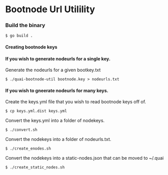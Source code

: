 # Bootnode Url Utilility

### Build the binary
```shell
$ go build .
```

#### Creating bootnode keys

#### If you wish to generate nodeurls for a single key.
Generate the nodeurls for a given bootkey.txt

```shell
$ ./quai-bootnode-util bootnode.key > nodeurls.txt 
```
#### If you wish to gneerate nodeurls for many keys.
Create the keys.yml file that you wish to read bootnode keys off of.

```shell
$ cp keys.yml.dist keys.yml
```

Convert the keys.yml into a folder of nodekeys.
```shell
$ ./convert.sh
```

Convert the nodekeys into a folder of nodeurls.txt.
```shell
$ ./create_enodes.sh
```

Convert the nodekeys into a static-nodes.json that can be moved to ~/.quai
```shell
$ ./create_static_nodes.sh
```